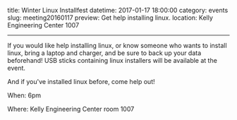 title: Winter Linux Installfest
datetime: 2017-01-17 18:00:00
category: events
slug: meeting20160117
preview: Get help installing linux.
location: Kelly Engineering Center 1007

---

If you would like help installing linux, or know someone who wants to install linux, bring a laptop and charger, and be sure to back up your data beforehand! USB sticks containing linux installers will be available at the event.

And if you've installed linux before, come help out!

When: 6pm

Where: Kelly Engineering Center room 1007
